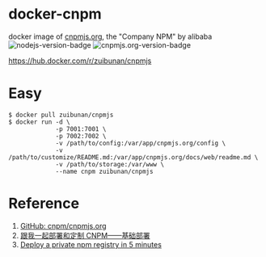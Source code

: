 # docker-cnpm

docker image of [cnpmjs.org](https://cnpmjs.org/), the "Company NPM" by alibaba ![nodejs-version-badge](https://img.shields.io/badge/node.js->=_6-blue.svg?style=flat-square) ![cnpmjs.org-version-badge](https://img.shields.io/badge/cnpm-2.19.4-blue.svg?style=flat-square)

https://hub.docker.com/r/zuibunan/cnpmjs

# Easy

    $ docker pull zuibunan/cnpmjs
    $ docker run -d \
                 -p 7001:7001 \
                 -p 7002:7002 \
                 -v /path/to/config:/var/app/cnpmjs.org/config \
                 -v /path/to/customize/README.md:/var/app/cnpmjs.org/docs/web/readme.md \
                 -v /path/to/storage:/var/www \
                 --name cnpm zuibunan/cnpmjs

# Reference

1. [GitHub: cnpm/cnpmjs.org](https://github.com/cnpm/cnpmjs.org)
2. [跟我一起部署和定制 CNPM——基础部署](http://f2e.souche.com/blog/let-cnpm-base-deploy/)
3. [Deploy a private npm registry in 5 minutes](https://github.com/cnpm/cnpmjs.org/wiki/Deploy-a-private-npm-registry-in-5-minutes)
